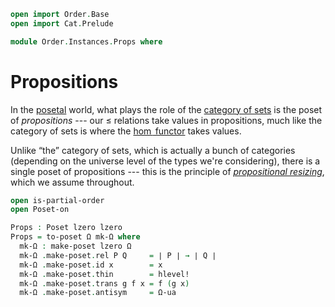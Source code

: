 ```agda
open import Order.Base
open import Cat.Prelude

module Order.Instances.Props where
```

# Propositions

In the [posetal] world, what plays the role of the [category of sets] is
the poset of _propositions_ --- our $\le$ relations take values in
propositions, much like the category of sets is where the [$\hom$
functor] takes values.

[posetal]: Order.Base.html
[category of sets]: Cat.Base.html#the-precategory-of-sets
[$\hom$ functor]: Cat.Functor.Hom.html

Unlike “the” category of sets, which is actually a bunch of categories
(depending on the universe level of the types we're considering), there
is a single poset of propositions --- this is the principle of
[_propositional resizing_], which we assume throughout.

[_propositional resizing_]: 1Lab.Resizing.html

```agda
open is-partial-order
open Poset-on

Props : Poset lzero lzero
Props = to-poset Ω mk-Ω where
  mk-Ω : make-poset lzero Ω
  mk-Ω .make-poset.rel P Q     = ∣ P ∣ → ∣ Q ∣
  mk-Ω .make-poset.id x        = x
  mk-Ω .make-poset.thin        = hlevel!
  mk-Ω .make-poset.trans g f x = f (g x)
  mk-Ω .make-poset.antisym     = Ω-ua
```
